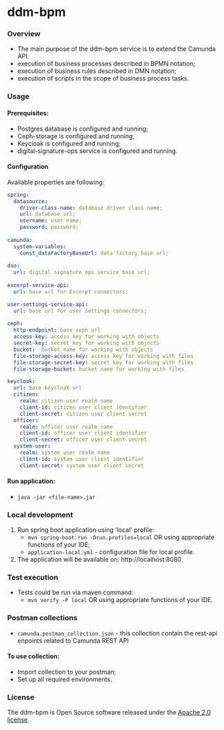 # ddm-bpm

### Overview

* The main purpose of the ddm-bpm service is to extend the Camunda API.
* execution of business processes described in BPMN notation;
* execution of business rules described in DMN notation;
* execution of scripts in the scope of business process tasks.

### Usage

#### Prerequisites:

* Postgres database is configured and running;
* Ceph-storage is configured and running;
* Keycloak is configured and running;
* digital-signature-ops service is configured and running.

#### Configuration

Available properties are following:

```yaml
spring:
  datasource:
    driver-class-name: database driver class name;
    url: database url;
    username: user name;
    password: password;
    
camunda:
  system-variables:
    const_dataFactoryBaseUrl: data factory base url;
    
dso:
  url: digital signature ops service base url;
  
excerpt-service-api:
  url: base url for Excerpt connectors;

user-settings-service-api:
  url: base url for user settings connectors;
  
ceph:
  http-endpoint: base ceph url
  access-key: access key for working with objects
  secret-key: secret key for working with objects
  bucket:  bucket name for working with objects
  file-storage-access-key: access key for working with files
  file-storage-secret-key: secret key for working with files
  file-storage-bucket: bucket name for working with files

keycloak:
  url: base keycloak url
  citizen:
    realm: citizen user realm name
    client-id: citizen user client identifier
    client-secret: citizen user client secret
  officer:
    realm: officer user realm name
    client-id: officer user client identifier
    client-secret: officer user client secret
  system-user:
    realm: system user realm name
    client-id: system user client identifier
    client-secret: system user client secret
```

#### Run application:

* `java -jar <file-name>.jar`

### Local development

1. Run spring boot application using 'local' profile:
    * `mvn spring-boot:run -Drun.profiles=local` OR using appropriate functions of your IDE;
    * `application-local.yml` - configuration file for local profile.
2. The application will be available on: http://localhost:8080.

### Test execution

* Tests could be run via maven command:
    * `mvn verify -P local` OR using appropriate functions of your IDE.
    
### Postman collections

* `camunda.postman_collection.json` - this collection contain the rest-api enpoints related to
  Camunda REST API

#### To use collection:

- Import collection to your postman;
- Set up all required environments.

### License

The ddm-bpm is Open Source software released under
the [Apache 2.0 license](https://www.apache.org/licenses/LICENSE-2.0).